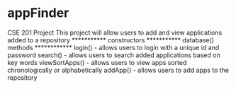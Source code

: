 # appFinder
CSE 201 Project
This project will allow users to add and view applications added to a repository ***********
constructors ***********
  database()
methods ************
  login() - allows users to login with a unique id and password
  search() - allows users to search added applications based on key words
  viewSortApps() - allows users to view apps sorted chronologically or alphabetically 
  addApp() - allows users to add apps to the repository
